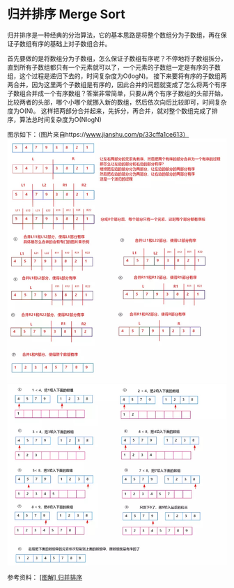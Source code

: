# 归并排序 Merge Sort

归并排序是一种经典的分治算法，它的基本思路是将整个数组分为子数组，再在保证子数组有序的基础上对子数组合并。
<!-- more -->

首先要做的是将数组分为子数组，怎么保证子数组有序呢？不停地将子数组拆分，直到所有子数组都只有一个元素就可以了，一个元素的子数组一定是有序的子数组，这个过程是递归下去的，时间复杂度为O(logN)。
接下来要将有序的子数组两两合并，因为这里两个子数组是有序的，因此合并的问题就变成了怎么将两个有序子数组合并成一个有序数组？答案非常简单，只要从两个有序子数组的头部开始，比较两者的头部，哪个小哪个就挪入新的数组，然后依次向后比较即可，时间复杂度为O(N)。
这样把两部分合并起来，先拆分，再合并，就对整个数组完成了排序，算法总时间复杂度为O(NlogN)

图示如下：（图片来自https://www.jianshu.com/p/33cffa1ce613）
![](media/15644510679156/15644515672489.jpg)
![](media/15644510679156/15644515715651.jpg)

参考资料：
[[图解] 归并排序](https://www.jianshu.com/p/33cffa1ce613)
[]()